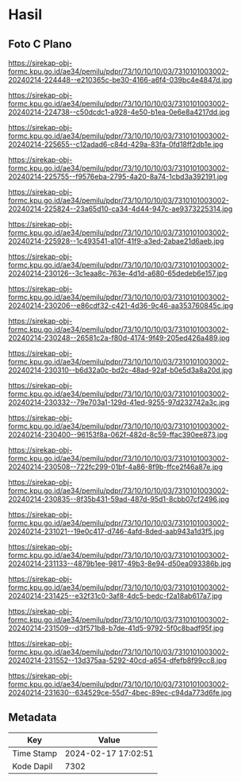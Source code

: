 # Hasil

## Foto C Plano

https://sirekap-obj-formc.kpu.go.id/ae34/pemilu/pdpr/73/10/10/10/03/7310101003002-20240214-224448--e210365c-be30-4166-a6f4-039bc4e4847d.jpg

https://sirekap-obj-formc.kpu.go.id/ae34/pemilu/pdpr/73/10/10/10/03/7310101003002-20240214-224738--c50dcdc1-a928-4e50-b1ea-0e6e8a4217dd.jpg

https://sirekap-obj-formc.kpu.go.id/ae34/pemilu/pdpr/73/10/10/10/03/7310101003002-20240214-225655--c12adad6-c84d-429a-83fa-0fd18ff2db1e.jpg

https://sirekap-obj-formc.kpu.go.id/ae34/pemilu/pdpr/73/10/10/10/03/7310101003002-20240214-225755--f9576eba-2795-4a20-8a74-1cbd3a392191.jpg

https://sirekap-obj-formc.kpu.go.id/ae34/pemilu/pdpr/73/10/10/10/03/7310101003002-20240214-225824--23a65d10-ca34-4d44-947c-ae9373225314.jpg

https://sirekap-obj-formc.kpu.go.id/ae34/pemilu/pdpr/73/10/10/10/03/7310101003002-20240214-225928--1c493541-a10f-41f9-a3ed-2abae21d6aeb.jpg

https://sirekap-obj-formc.kpu.go.id/ae34/pemilu/pdpr/73/10/10/10/03/7310101003002-20240214-230126--3c1eaa8c-763e-4d1d-a680-65dedeb6e157.jpg

https://sirekap-obj-formc.kpu.go.id/ae34/pemilu/pdpr/73/10/10/10/03/7310101003002-20240214-230206--e86cdf32-c421-4d36-9c46-aa353760845c.jpg

https://sirekap-obj-formc.kpu.go.id/ae34/pemilu/pdpr/73/10/10/10/03/7310101003002-20240214-230248--26581c2a-f80d-4174-9f49-205ed426a489.jpg

https://sirekap-obj-formc.kpu.go.id/ae34/pemilu/pdpr/73/10/10/10/03/7310101003002-20240214-230310--b6d32a0c-bd2c-48ad-92af-b0e5d3a8a20d.jpg

https://sirekap-obj-formc.kpu.go.id/ae34/pemilu/pdpr/73/10/10/10/03/7310101003002-20240214-230332--79e703a1-129d-41ed-9255-97d232742a3c.jpg

https://sirekap-obj-formc.kpu.go.id/ae34/pemilu/pdpr/73/10/10/10/03/7310101003002-20240214-230400--96153f8a-062f-482d-8c59-ffac390ee873.jpg

https://sirekap-obj-formc.kpu.go.id/ae34/pemilu/pdpr/73/10/10/10/03/7310101003002-20240214-230508--722fc299-01bf-4a86-8f9b-ffce2f46a87e.jpg

https://sirekap-obj-formc.kpu.go.id/ae34/pemilu/pdpr/73/10/10/10/03/7310101003002-20240214-230835--8f35b431-59ad-487d-95d1-8cbb07cf2496.jpg

https://sirekap-obj-formc.kpu.go.id/ae34/pemilu/pdpr/73/10/10/10/03/7310101003002-20240214-231021--19e0c417-d746-4afd-8ded-aab943a1d3f5.jpg

https://sirekap-obj-formc.kpu.go.id/ae34/pemilu/pdpr/73/10/10/10/03/7310101003002-20240214-231133--4879b1ee-9817-49b3-8e94-d50ea093386b.jpg

https://sirekap-obj-formc.kpu.go.id/ae34/pemilu/pdpr/73/10/10/10/03/7310101003002-20240214-231425--e32f31c0-3af8-4dc5-bedc-f2a18ab617a7.jpg

https://sirekap-obj-formc.kpu.go.id/ae34/pemilu/pdpr/73/10/10/10/03/7310101003002-20240214-231509--d3f571b8-b7de-41d5-9792-5f0c8badf95f.jpg

https://sirekap-obj-formc.kpu.go.id/ae34/pemilu/pdpr/73/10/10/10/03/7310101003002-20240214-231552--13d375aa-5292-40cd-a654-dfefb8f99cc8.jpg

https://sirekap-obj-formc.kpu.go.id/ae34/pemilu/pdpr/73/10/10/10/03/7310101003002-20240214-231630--634529ce-55d7-4bec-89ec-c94da773d6fe.jpg


## Metadata

| Key        | Value               |
| ---------- | ------------------- |
| Time Stamp | 2024-02-17 17:02:51 |
| Kode Dapil | 7302                |



